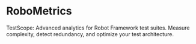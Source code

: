 # RoboMetrics
TestScope: Advanced analytics for Robot Framework test suites. Measure complexity, detect redundancy, and optimize your test architecture.

